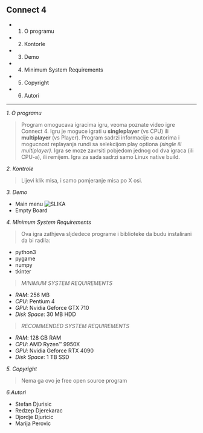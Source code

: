 **Connect 4**
--------------
- 1. O programu
- 2. Kontorle
- 3. Demo
- 4. Minimum System Requirements
- 5. Copyright
- 6. Autori
--------------
*1. O programu*
>Program omogucava igracima igru, veoma poznate video igre Connect 4. Igru je moguce igrati u **singleplayer** (vs CPU)  ili **multiplayer** (vs Player). Program sadrzi informacije o autorima i mogucnost replayanja rundi sa selekcijom play optiona *(single ili multiplayer)*. Igra se moze zavrsiti pobjedom jednog od dva igraca (ili CPU-a), ili remijem.
Igra za sada sadrzi samo Linux native build.

*2. Kontrole*
>Lijevi klik misa, i samo pomjeranje misa po X osi.

*3. Demo*
- Main menu
![SLIKA](main_meni.png)
- Empty Board

*4. Minimum System Requirements*
>Ova igra zathjeva sljdedece programe i biblioteke da budu instalirani da bi radila:
- python3
- pygame
- numpy
- tkinter

>*MINIMUM SYSTEM REQUIREMENTS*
- *RAM*: 256 MB
- *CPU*: Pentium 4
- *GPU*: Nvidia Geforce GTX 710
- *Disk Space*: 30 MB HDD
  
>*RECOMMENDED SYSTEM REQUIREMENTS*
 - *RAM*: 128 GB RAM
 - *CPU*: AMD Ryzen™ 9950X
 - *GPU*: Nvidia Geforce RTX 4090
 - *Disk Space*: 1 TB SSD

*5. Copyright*
>Nema ga ovo je free open source program

*6.Autori*
- Stefan Djurisic
- Redzep Djerekarac
- Djordje Djuricic
- Marija Perovic



